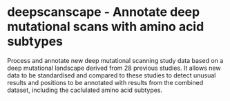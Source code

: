 # deepscanscape - Annotate deep mutational scans with amino acid subtypes

Process and annotate new deep mutational scanning study data based on a deep mutational landscape derived from 28 previous studies.
It allows new data to be standardised and compared to these studies to detect unusual results and positions to be annotated with results from the combined dataset, including the caclulated amino acid subtypes.
